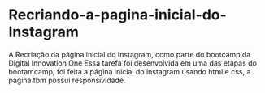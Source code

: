 # Recriando-a-pagina-inicial-do-Instagram
A Recriação da página inicial do Instagram, como parte do bootcamp da Digital Innovation One
 Essa tarefa foi desenvolvida em uma das etapas do bootamcamp, foi feita a página inicial do instagram usando html e css, a página tbm possui responsividade.
